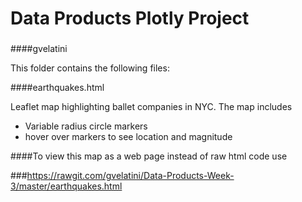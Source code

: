 # Data Products Plotly Project

### 

####gvelatini

This folder contains the following files: 

####earthquakes.html

Leaflet map highlighting ballet companies in NYC.  The map includes 

- Variable radius circle markers
- hover over markers to see location and magnitude


####To view this map as a web page instead of raw html code use 

###https://rawgit.com/gvelatini/Data-Products-Week-3/master/earthquakes.html




